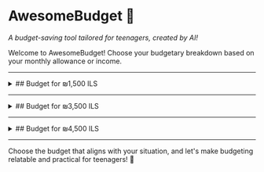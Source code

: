 # AwesomeBudget 🌟
*A budget-saving tool tailored for teenagers, created by AI!*

Welcome to AwesomeBudget! Choose your budgetary breakdown based on your monthly allowance or income.

---

<details>
<summary>## Budget for ₪1,500 ILS</summary>

### 🚨 Emergency Savings (5%)
**Total:** `$20.11 USD / ₪75 ILS`  
**Purpose:** A buffer for unexpected expenses.

### 🌐 Long-Term Savings (36%)
**Total:** `$144.77 USD / ₪540 ILS`  
**Purpose:** Setting the foundation for future needs.

### 🎯 Short-Term Savings/Goals (25%)
**Total:** `$100.54 USD / ₪375 ILS`  
**Purpose:** For near-future goals or purchases.

### 💪 Health and Fitness (19%)
**Total:** `$76.41 USD / ₪285 ILS`  
**Purpose:** Investments in physical and mental health.

### 🛍️ Personal Spending (12%)
**Total:** `$48.26 USD / ₪180 ILS`  
**Purpose:** Casual spending money for enjoyment.

### ❤️ Generosity/Charity (3%)
**Total:** `$12.06 USD / ₪45 ILS`  
**Purpose:** Giving back to the community.

</details>

---

<details>
<summary>## Budget for ₪3,500 ILS</summary>

### 🚨 Emergency Savings (5%)
**Total:** `$46.79 USD / ₪175 ILS`  
**Purpose:** A buffer for unexpected expenses.

### 🌐 Long-Term Savings (36%)
**Total:** `$334.86 USD / ₪1,260 ILS`  
**Purpose:** Setting the foundation for future needs.

### 🎯 Short-Term Savings/Goals (25%)
**Total:** `$232.86 USD / ₪875 ILS`  
**Purpose:** For near-future goals or purchases.

### 💪 Health and Fitness (19%)
**Total:** `$177.00 USD / ₪665 ILS`  
**Purpose:** Investments in physical and mental health.

### 🛍️ Personal Spending (12%)
**Total:** `$111.43 USD / ₪420 ILS`  
**Purpose:** Casual spending money for enjoyment.

### ❤️ Generosity/Charity (3%)
**Total:** `$26.79 USD / ₪100 ILS`  
**Purpose:** Giving back to the community.

</details>

---

<details>
<summary>## Budget for ₪4,500 ILS</summary>

### 🚨 Emergency Savings (5%)
**Total:** `$60.36 USD / ₪225 ILS`  
**Purpose:** A buffer for unexpected expenses.

### 🌐 Long-Term Savings (36%)
**Total:** `$434.56 USD / ₪1,620 ILS`  
**Purpose:** Setting the foundation for future needs.

### 🎯 Short-Term Savings/Goals (25%)
**Total:** `$301.78 USD / ₪1,125 ILS`  
**Purpose:** For near-future goals or purchases.

### 💪 Health and Fitness (19%)
**Total:** `$229.35 USD / ₪855 ILS`  
**Purpose:** Investments in physical and mental health.

### 🛍️ Personal Spending (12%)
**Total:** `$144.85 USD / ₪540 ILS`  
**Purpose:** Casual spending money for enjoyment.

### ❤️ Generosity/Charity (3%)
**Total:** `$36.21 USD / ₪135 ILS`  
**Purpose:** Giving back to the community.

</details>

---

Choose the budget that aligns with your situation, and let's make budgeting relatable and practical for teenagers! 🎉
